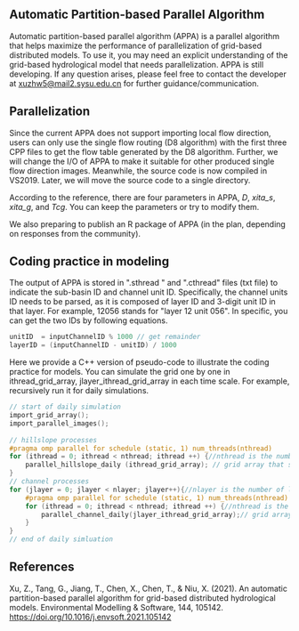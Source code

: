 ## Automatic Partition-based Parallel Algorithm

Automatic partition-based parallel algorithm (APPA) is a parallel algorithm that helps maximize the performance of parallelization of grid-based distributed models. To use it, you may need an explicit understanding of the grid-based hydrological model that needs parallelization. APPA is still developing. If any question arises, please feel free to contact the developer at xuzhw5@mail2.sysu.edu.cn for further guidance/communication. 

## Parallelization

Since the current APPA does not support importing local flow direction, users can only use the single flow routing (D8 algorithm) with the first three CPP files to get the flow table generated by the D8 algorithm. Further, we will change the I/O of APPA to make it suitable for other produced single flow direction images. Meanwhile, the source code is now compiled in VS2019.  Later, we will move the source code to a single directory. 

According to the reference, there are four parameters in APPA, *D*, *xita_s*, *xita_g*, and *Tcg*. You can keep the parameters or try to modify them. 

We also preparing to publish an R package of APPA (in the plan, depending on responses from the community). 

## Coding practice in modeling

The output of APPA is stored in  ".sthread " and ".cthread" files (txt file) to indicate the sub-basin ID and channel unit ID. Specifically, the channel units ID needs to be parsed, as it is composed of layer ID and 3-digit unit ID in that layer. For example, 12056 stands for "layer 12 unit 056".  In specific, you can get the two IDs by following equations.

```C++
unitID  = inputChannelID % 1000 // get remainder
layerID = (inputChannelID - unitID) / 1000
```

Here we provide a C++ version of pseudo-code to illustrate the coding practice for models. You can simulate the grid one by one in ithread_grid_array, jlayer_ithread_grid_array in each time scale. For example, recursively run it for daily simulations. 

```C++
// start of daily simulation
import_grid_array();
import_parallel_images();
    
// hillslope processes 
#pragma omp parallel for schedule (static, 1) num_threads(nthread) 
for (ithread = 0; ithread < nthread; ithread ++) {//nthread is the number of threads
	parallel_hillslope_daily (ithread_grid_array); // grid array that stores addresses of grids
}
// channel processes
for (jlayer = 0; jlayer < nlayer; jlayer++){//nlayer is the number of layers
	#pragma omp parallel for schedule (static, 1) num_threads(nthread) 
	for (ithread = 0; ithread < nthread; ithread ++) {//nthread is the number of threads
		parallel_channel_daily(jlayer_ithread_grid_array);// grid array that stores addresses of grids
	} 
}
// end of daily simluation
```

## References
Xu, Z., Tang, G., Jiang, T., Chen, X., Chen, T., & Niu, X. (2021). An automatic partition-based parallel algorithm for grid-based distributed hydrological models. Environmental Modelling & Software, 144, 105142. https://doi.org/10.1016/j.envsoft.2021.105142
